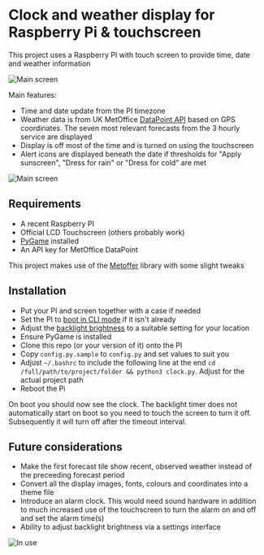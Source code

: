 # Clock and weather display for Raspberry Pi & touchscreen

This project uses a Raspberry PI with touch screen to provide time, date and weather information

<img alt="Main screen" src="https://user-images.githubusercontent.com/1250252/59160300-4493a900-8acc-11e9-9ac9-21d3a6f2715c.png">

Main features:

* Time and date update from the PI timezone
* Weather data is from UK MetOffice [DataPoint API](https://www.metoffice.gov.uk/datapoint) based on GPS coordinates. The seven most relevant forecasts from the 3 hourly service are displayed
* Display is off most of the time and is turned on using the touchscreen
* Alert icons are displayed beneath the date if thresholds for "Apply sunscreen", "Dress for rain" or "Dress for cold" are met

<img alt="Main screen" src="https://user-images.githubusercontent.com/1250252/59160304-4b222080-8acc-11e9-8096-fec14519525f.png">

## Requirements

* A recent Raspberry PI
* Official LCD Touchscreen (others probably work)
* [PyGame](https://www.pygame.org) installed
* An API key for MetOffice DataPoint

This project makes use of the [Metoffer](https://github.com/sludgedesk/metoffer) library with some slight tweaks

## Installation

* Put your PI and screen together with a case if needed
* Set the PI to [boot in CLI mode](https://www.digikey.com/en/maker/blogs/2018/how-to-boot-to-command-line-and-ssh-on-raspberry-pi) if it isn't already
* Adjust the [backlight brightness](https://raspberrypi.stackexchange.com/questions/46225/adjusting-the-brightness-of-the-official-touchscreen-display) to a suitable setting for your location
* Ensure PyGame is installed
* Clone this repo (or your version of it) onto the PI
* Copy `config.py.sample` to `config.py` and set values to suit you
* Adjust `~/.bashrc` to include the following line at the end `cd /full/path/to/project/folder && python3 clock.py`. Adjust for the actual project path
* Reboot the Pi

On boot you should now see the clock. The backlight timer does not automatically start on boot so you need to touch the screen to turn it off. Subsequently it will turn off after the timeout interval.

## Future considerations

* Make the first forecast tile show recent, observed weather instead of the preceeding forecast period
* Convert all the display images, fonts, colours and coordinates into a theme file
* Introduce an alarm clock. This would need sound hardware in addition to much increased use of the touchscreen to turn the alarm on and off and set the alarm time(s)
* Ability to adjust backlight brightness via a settings interface

<img alt="In use" src="https://user-images.githubusercontent.com/1250252/59160305-52492e80-8acc-11e9-808a-044dcb590d6e.jpg">
